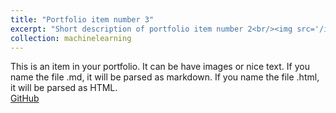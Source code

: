 ```yaml
---
title: "Portfolio item number 3"
excerpt: "Short description of portfolio item number 2<br/><img src='/images/500x300.png'>"
collection: machinelearning
---
```


This is an item in your portfolio. It can be have images or nice text. If you name the file .md, it will be parsed as markdown. If you name the file .html, it will be parsed as HTML. 
<br/>
[GitHub](https://github.com)

